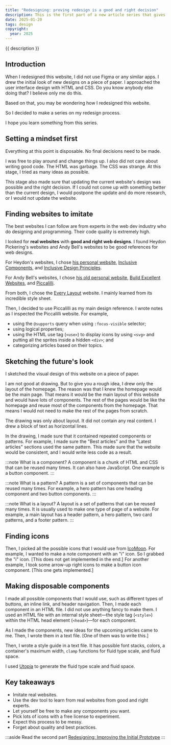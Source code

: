 ```yaml
---
title: "Redesigning: proving redesign is a good and right decision"
description: This is the first part of a new article series that gives you a look at the behind-the-scenes of this website redesign process. Be ready. It is a very unusual way to redesign a website.
date: 2025-01-20
tags: design
copyright:
  year: 2025
---
```


{{ description }}

## Introduction

When I redesigned this website, I did not use Figma or any similar apps. I drew the initial look of new designs on a piece of paper. I approached the user interface design with HTML and CSS. Do you know anybody else doing that? I believe only me do this.

Based on that, you may be wondering how I redesigned this website.

So I decided to make a series on my redesign process.

I hope you learn something from this series.

## Setting a mindset first

Everything at this point is disposable. No final decisions need to be made.

I was free to play around and change things up. I also did not care about writing good code. The HTML was garbage. The CSS was strange. At this stage, I tried as many ideas as possible.

This stage also made sure that updating the current website's design was possible and the right decision. If I could not come up with something better than the current design, I would postpone the update and do more research, or I would not update the website.

## Finding websites to imitate

The best websites I can follow are from experts in the web dev industry who do designing and programming. Their code quality is extremely high.

I looked for **real websites** with **good and right web designs**. I found Heydon Pickering's websites and Andy Bell's websites to be good references for web designs.

For Heydon's websites, I chose [his personal website](https://heydonworks.com/), [Inclusive Components](https://inclusive-components.design/), and [Inclusive Design Principles](https://inclusivedesignprinciples.info/).

For Andy Bell's websites, I chose [his old personal website](https://archive.hankchizljaw.com/notes/122/), [Build Excellent Websites](https://buildexcellentwebsit.es/), and [Piccalilli](https://piccalil.li/).

From both, I chose the [Every Layout](https://every-layout.dev/) website. I mainly learned from its incredible style sheet.

Then, I decided to use Piccalilli as my main design reference. I wrote notes as I inspected the Piccalilli website. For example,

- using the `@supports` query when using `:focus-visible` selector;
- using logical properties;
- using the HTML use tag (`<use>`) to display icons by using `<svg>` and putting all the sprites inside a hidden `<div>`; and
- categorizing articles based on their topics.

## Sketching the future's look

I sketched the visual design of this website on a piece of paper.

I am not good at drawing. But to give you a rough idea, I drew only the layout of the homepage. The reason was that I knew the homepage would be the main page. That means it would be the main layout of this website and would have lots of components. The rest of the pages would be like the homepage and reuse most of the components from the homepage. That means I would not need to make the rest of the pages from scratch.

The drawing was only about layout. It did not contain any real content. I drew a block of text as horizontal lines.

In the drawing, I made sure that it contained repeated components or patterns. For example, I made sure the "Best articles" and the "Latest articles" sections used the same pattern. This made sure that the website would be consistent, and I would write less code as a result.

:::note What is a component?
A component is a chunk of HTML and CSS that can be reused many times. It can also have JavaScript. One example is a button component.
:::

:::note What is a pattern?
A pattern is a set of components that can be reused many times. For example, a hero pattern has one heading component and two button components.
:::

:::note What is a layout?
A layout is a set of patterns that can be reused many times. It is usually used to make one type of page of a website. For example, a main layout has a header pattern, a hero pattern, two card patterns, and a footer pattern.
:::

## Finding icons

Then, I picked all the possible icons that I would use from [IcoMoon](https://icomoon.io/). For example, I wanted to make a note component with an "i" icon. So I grabbed the "i" icon. [This does not get implemented in the end.] For another example, I took some arrow-up right icons to make a button icon component. [This one gets implemented.]

## Making disposable components

I made all possible components that I would use, such as different types of buttons, an inline link, and header navigation. Then, I made each component in an HTML file. I did not use anything fancy to make them. I used an HTML file with an internal style sheet—the style tag (`<style>`) within the HTML head element (`<head>`)—for each component.

As I made the components, new ideas for the upcoming articles came to me. Then, I wrote them in a text file. [One of them was to write this.]

Then, I wrote a style guide in a text file. It has possible font stacks, colors, a container's maximum width, `clamp` functions for fluid type scale, and fluid space.

I used [Utopia](https://utopia.fyi/) to generate the fluid type scale and fluid space.

## Key takeaways

- Imitate real websites.
- Use the dev tool to learn from real websites from good and right experts.
- Let yourself be free to make any components you want.
- Pick lots of icons with a free license to experiment.
- Expect this process to be messy.
- Forget about quality and best practices.

:::aside Read the second part
[Redesigning: Improving the Initial Prototype](/blog/redesigning-improving/)
:::
